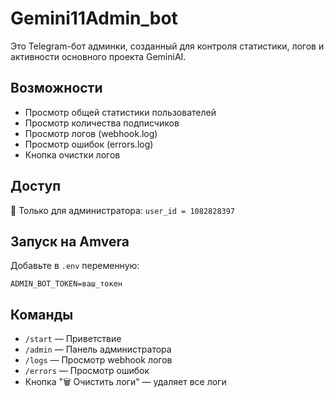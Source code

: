 # Gemini11Admin_bot

Это Telegram-бот админки, созданный для контроля статистики, логов и активности основного проекта GeminiAI.

## Возможности

- Просмотр общей статистики пользователей
- Просмотр количества подписчиков
- Просмотр логов (webhook.log)
- Просмотр ошибок (errors.log)
- Кнопка очистки логов

## Доступ

🔐 Только для администратора: `user_id = 1082828397`

## Запуск на Amvera

Добавьте в `.env` переменную:
```
ADMIN_BOT_TOKEN=ваш_токен
```

## Команды

- `/start` — Приветствие
- `/admin` — Панель администратора
- `/logs` — Просмотр webhook логов
- `/errors` — Просмотр ошибок
- Кнопка "🗑 Очистить логи" — удаляет все логи